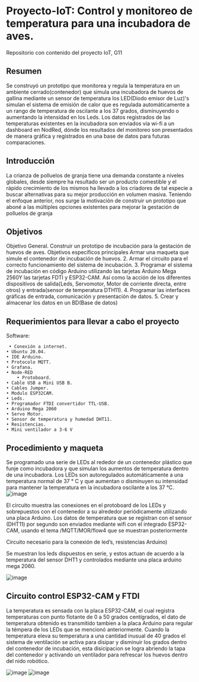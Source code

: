 # Proyecto-IoT: Control y monitoreo de temperatura para una incubadora de aves.
Repositorio con contenido del proyecto IoT, G11
## Resumen
Se construyó un prototipo que monitorea y regula la temperatura en un ambiente cerrado(contenedor) que simula una incubadora de huevos de gallina mediante un sensor de temperatura los LED(Diodo emisor de Luz)'s simulan el sistema de emisión de calor que es regulada automáticamente a un rango de temperatura de oscilante a los 37 grados, disminuyendo o aumentando la intensidad en los Leds. Los datos registrados de las temperaturas existentes en la incubadora son enviados   vía wi-fi a un dashboard en NodRed, dónde los resultados del monitoreo son presentados de manera gráfica y registrados en una base de datos para futuras comparaciones.
##  Introducción
La crianza de polluelos de granja tiene una demanda constante a niveles globales, desde siempre ha resultado ser un producto comestible y el rápido crecimiento de los mismos ha llevado a los criadores de tal especie a buscar alternativas para su mejor producción en volumen masiva.
Teniendo el enfoque anterior, nos surge la motivación de construir   un prototipo que aboné a las múltiples opciones existentes para mejorar la gestación de polluelos de granja
##  Objetivos
Objetivo General. Construir un prototipo de incubación para la gestación de huevos de aves.
Objetivos específicos principales
Armar una maqueta que simule el contenedor de incubación de huevos.
2. Armar el circuito para el correcto funcionamiento del sistema de incubación.
3. Programar el sistema de incubación en código Arduino utilizando las tarjetas Arduino Mega 2560Y las tarjetas FDTI y ESP32-CAM. Así como la acción de los diferentes dispositivos de salida(Leds, Servomotor, Motor de corriente directa, entre otros)  y entrada(sensor de temperatura DTH11).
4. Programar las interfaces gráficas de entrada, comunicación y presentación de datos.
5. Crear y almacenar los datos en un BD(Base de datos)

## Requerimientos para llevar a cabo el proyecto
Software:

     • Conexión a internet.
    • Ubuntu 20.04.
    • IDE Arduino.
    • Protocolo MQTT.
    • Grafana.
    • Node-RED
        • Protoboard.
    • Cable USB a Mini USB B.
    • Cables Jumper.
    • Modulo ESP32CAM.
    • Leds.
    • Programador FTDI convertidor TTL-USB.
    • Arduino Mega 2060
    • Servo Motor.
    • Sensor de temperatura y humedad DHT11.
    • Resistencias.
    • Mini ventilador a 3-6 V

## Procedimiento y maqueta

Se programado una serie de LEDs al rededor de un contenedor plástico que funje como incubadora  y que simulan los aumentos de temperatura dentro de una incubadora.
Los LEDs son autoregulados automáticamente a una temperatura normal de 37 ° C y que aumentan o disminuyen su intensidad para mantener la temperatura en la incubadora oscilante a los 37 °C.
![image](https://github.com/Gustavo-M-A/Proyecto-IoT/assets/133837622/30d743c4-07e9-41d1-9173-950ca78a6224)

El circuito muestra las conexiones en el protoboard de los LEDs y sobrepuestos con el contenedor a su alrededor periódicamente utilizando una placa Arduino.
Los datos de temperatura que se registran con el sensor (DHT11) por segundo son enviados mediante wifi con el integrado ESP32-CAM, usando el tema /MQTT/MOR/flow4 que se muestran posteriormente

Circuito necesario para la conexión de led’s, resistencias Arduino)

Se muestran los leds dispuestos en serie, y estos actuan de acuerdo a la temperatura del sensor DHT1 y controlados mediante una placa arduino mega 2060.

![image](https://github.com/Gustavo-M-A/Proyecto-IoT/assets/133837622/090a863d-1873-461a-b469-3f251e3e4f00)

## Circuito control ESP32-CAM y FTDI
La temperatura es sensada con la placa ESP32-CAM, el cual registra temperaturas con punto flotante de 0 a 50 grados centígrados, el dato de temperatura obtenido es transmitido tambien a la placa Arduino para regular la témpera de los LEDs que se mencionó anteriormente.​
 Cuando la temperatura eleva su temperatura a una cantidad inusual de 40 grados el sistema de ventilación se activa para disipar y disminuir los grados dentro del contenedor de incubación, esta disicipacion se logra abriendo la tapa del contenedor y activando un ventilador para refrescar los huevos dentro del nido robótico.
 
 ![image](https://github.com/Gustavo-M-A/Proyecto-IoT/assets/133837622/58541e0c-2526-4fcc-ae98-cd33b31c675c)
 ![image](https://github.com/Gustavo-M-A/Proyecto-IoT/assets/133837622/5dd65337-2c62-494d-8270-12da75f288c5)




